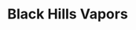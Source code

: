 ---
title: "Black Hills Vapors"
url: /rapid-city/black-hills-vapors-7th-street/
shop: E-Zigaretten
---